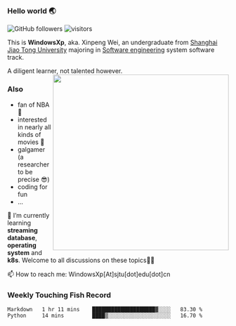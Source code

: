 <!--
**WindowsXp-Beta/WindowsXp-Beta** is a ✨ _special_ ✨ repository because its `README.md` (this file) appears on your GitHub profile.

Here are some ideas to get you started:

- 🔭 I’m currently working on ...
- 🌱 I’m currently learning ...
- 👯 I’m looking to collaborate on ...
- 🤔 I’m looking for help with ...
- 💬 Ask me about ...
- 📫 How to reach me: ...
- 😄 Pronouns: ...
- ⚡ Fun fact: ...
-->
### Hello world :earth_asia:
![GitHub followers](https://img.shields.io/github/followers/WindowsXp-Beta?style=social)
![visitors](https://visitor-badge.glitch.me/badge?page_id=WindowsXp-Beta)

This is **WindowsXp**, aka. Xinpeng Wei, an undergraduate from [Shanghai Jiao Tong University](http://en.sjtu.edu.cn/) majoring in [Software engineering](http://www.se.sjtu.edu.cn/) system software track.

A diligent learner, not talented however.<img align='right' src='https://github-readme-stats.vercel.app/api/top-langs/?username=WindowsXp-Beta&layout=compact&hide=scss,hcl,Tcl&langs_count=10&theme=tokyonight' width='400px'>

### Also
- fan of NBA :basketball:
- interested in nearly all kinds of movies :movie_camera:
- galgamer (a researcher to be precise :sunglasses:)
- coding for fun
- ...

🤔 I’m currently learning **streaming database**, **operating system** and **k8s**. Welcome to all discussions on these topics🍻🍻

📫 How to reach me: WindowsXp[At]sjtu[dot]edu[dot]cn

### Weekly Touching Fish Record

<!--START_SECTION:waka-->

```text
Markdown   1 hr 11 mins    ████████████████████▓░░░░   83.30 %
Python     14 mins         ████▒░░░░░░░░░░░░░░░░░░░░   16.70 %
```

<!--END_SECTION:waka-->
